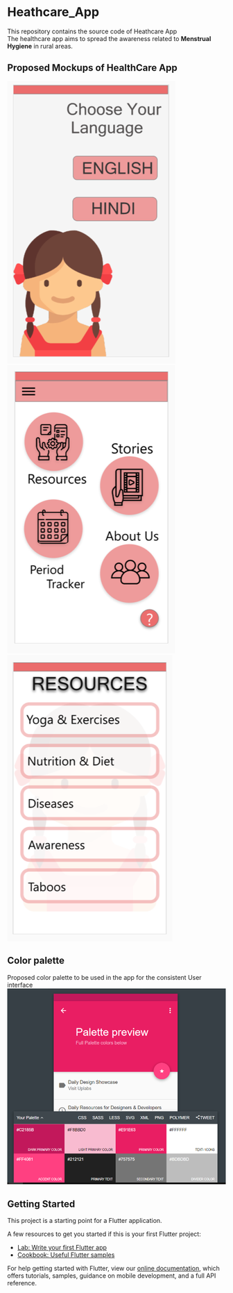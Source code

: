# Heathcare_App

This repository contains the source code of Heathcare App<br>
The healthcare app aims to spread the awareness related to <b>Menstrual Hygiene</b> in rural areas.
<br>

## Proposed Mockups of HealthCare App

![alt text](images/pg_1.png)<br/>
![alt text](images/pg_2.png)<br/>
![alt text](images/pg_3.png)

## Color palette

Proposed color palette to be used in the app for the consistent User interface
![alt text](images/palette.png)

## Getting Started

This project is a starting point for a Flutter application.

A few resources to get you started if this is your first Flutter project:

- [Lab: Write your first Flutter app](https://flutter.dev/docs/get-started/codelab)
- [Cookbook: Useful Flutter samples](https://flutter.dev/docs/cookbook)

For help getting started with Flutter, view our
[online documentation](https://flutter.dev/docs), which offers tutorials,
samples, guidance on mobile development, and a full API reference.
